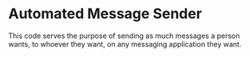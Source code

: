 # Automated Message Sender
This code serves the purpose of sending as much messages a person wants, to whoever they want, on any messaging application they want. 
